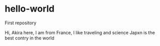 # hello-world
First repository

Hi, Akira here, I am from  France, I like traveling and science
Japxn is the best contry in the world

